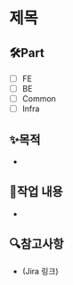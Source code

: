 # 제목

## 🛠Part
- [ ] FE
- [ ] BE
- [ ] Common
- [ ] Infra

## ✨목적
-

## 📄작업 내용
- 

## 🔍참고사항
- (Jira 링크)